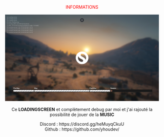 <body>
  <p style="color:red;" align="center">INFORMATIONS</p>
</body>
</p>
<div align="center">
  <a href="https://discord.gg/AMwncqP2">
    <img src="https://github.com/yhoudev/LoadingScreen/blob/Profile/load.png">
  </a>
</div>

</p>
<div align="center">Ce <b>LOADINGSCREEN</b> et complètement debug par moi et j'ai rajouté la possibilité de jouer de la <b>MUSIC</b></div>
</p>
<div align="center">Discord : https://discord.gg/heMuyqCkuU </div>
<div align="center">Github : https://github.com/yhoudev/ </div>

